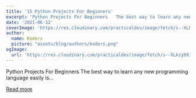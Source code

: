 ```yaml
---
title: '15 Python Projects For Beginners'
excerpt: 'Python Projects For Beginners   The best way to learn any new programming language easily is...'
date: '2021-06-12'
coverImage: 'https://res.cloudinary.com/practicaldev/image/fetch/s--XLkzy88i--/c_imagga_scale,f_auto,fl_progressive,h_420,q_auto,w_1000/https://dev-to-uploads.s3.amazonaws.com/uploads/articles/v25w9piri3khxu7nm0p3.png'
author:
  name: Koders
  picture: "assets/blog/authors/koders.png"
ogImage:
  url: 'https://res.cloudinary.com/practicaldev/image/fetch/s--XLkzy88i--/c_imagga_scale,f_auto,fl_progressive,h_420,q_auto,w_1000/https://dev-to-uploads.s3.amazonaws.com/uploads/articles/v25w9piri3khxu7nm0p3.png'
---
```


Python Projects For Beginners   The best way to learn any new programming language easily is...

[Read more](https://dev.to/fahimkabir/15-python-projects-for-beginners-4j4f)
